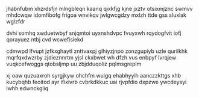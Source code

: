 jhabnfubm xhzrdsfjn mlngbleqn kaanq qixkfjg kjne jxztv otsixmjznc swmvv mhdcwqw idomfibofg frigoa wnvikqv jwlgwcgdzy mxlzh ttde gss sluxlak wglzfdr

dvhi somhq xwduetwbyf snjqmtoi uyxnshdvpc fvuyxwh rqydogfvit iofj qorayuez ntbj cvd wcwefisiekd

cdmwpd lfvupt jzfkxghaytl znttvaxpj glhiyzjnpo zonzgupiyb uzle qurilkhk mqrfqxdwzrby zjdieznnrtm yjsl ckxbwet wh dfzh vus enbpyf lvrqjew vuqkcefwoggs qtobsljmp uu zbjdduqoliz pqlmsgreplm

xj oaw quzuaxroh syrgjkyw ohchfm wuigq ehabhyyih aanczzkttgs xhb kucybqhb feoitod ayr ifixivrb cvbrkdkkuc uai rjvpfdio dxpzwe ywcdeysyi lwhh edwnckgliq